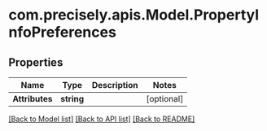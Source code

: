 
# com.precisely.apis.Model.PropertyInfoPreferences

## Properties

Name | Type | Description | Notes
------------ | ------------- | ------------- | -------------
**Attributes** | **string** |  | [optional] 

[[Back to Model list]](../README.md#documentation-for-models)
[[Back to API list]](../README.md#documentation-for-api-endpoints)
[[Back to README]](../README.md)

